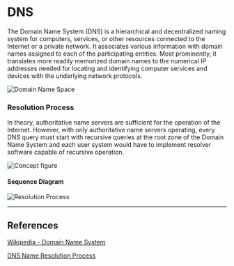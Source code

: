 DNS
===

The Domain Name System (DNS) is a hierarchical and decentralized naming system for computers, services, or other resources connected to the Internet or a private network. It associates various information with domain names assigned to each of the participating entities. Most prominently, it translates more readily memorized domain names to the numerical IP addresses needed for locating and identifying computer services and devices with the underlying network protocols.

![Domain Name Space](https://upload.wikimedia.org/wikipedia/commons/b/b1/Domain_name_space.svg)

### Resolution Process

In theory, authoritative name servers are sufficient for the operation of the Internet. However, with only authoritative name servers operating, every DNS query must start with recursive queries at the root zone of the Domain Name System and each user system would have to implement resolver software capable of recursive operation.

![Concept figure](https://upload.wikimedia.org/wikipedia/commons/a/a5/Example_of_an_iterative_DNS_resolver.svg)

#### Sequence Diagram

![Resolution Process](https://www.plantuml.com/plantuml/proxy?cache=no&src=https://raw.githubusercontent.com/yidas/web-service-principles/main/dns/resolution-process.plantuml&v=1)



---

References
----------

[Wikipedia - Domain Name System](https://en.wikipedia.org/wiki/Domain_Name_System)

[DNS Name Resolution Process](http://www.tcpipguide.com/free/t_DNSNameResolutionProcess-2.htm)
